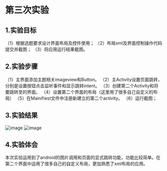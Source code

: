 # 第三次实验

## 1.实验目标

（1）根据选题要求设计界面布局及控件使用；
（2）布局xml及界面控制操作代码提交并截图；
（3）将应用运行结果截图。
## 2.实验步骤
（1）主界面添加主题相关imageview和Button。
（2）主Activity设置页面跳转，分别是设置按钮点击监听事件和显示跳转intent。
（3）创建第二个Activity和将要跳转至的界面。
（4）设置第二个界面的布局（这里用了很多自己自定义的布局）
（5）在Mainifiest文件中注册新建立的第二个activity。
（6）运行截图；
## 3.实验结果

![image](https://github.com/lhyyhl/android-labs-2018/blob/ad5d4beea1fd4cf76f633d1530ea25f90b7bc1a2/soft1614080902304/0402.png?raw=true)
![image](https://github.com/lhyyhl/android-labs-2018/blob/ad5d4beea1fd4cf76f633d1530ea25f90b7bc1a2/soft1614080902304/0401.png?raw=true)
## 4.实验体会 
本次实验运用到了android的图片调用和页面的显式跳转功能，功能比较简单。在第二个界面中运用了很多自己的自定义布局，更加熟悉了xml布局的应用。
